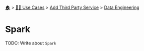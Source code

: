 <!--startTocHeader-->
[🏠](../../../README.md) > [👷🏽 Use Cases](../../README.md) > [Add Third Party Service](../README.md) > [Data Engineering](README.md)
# Spark
<!--endTocHeader-->
TODO: Write about `Spark`
<!--startTocSubtopic-->

<!--endTocSubtopic-->
